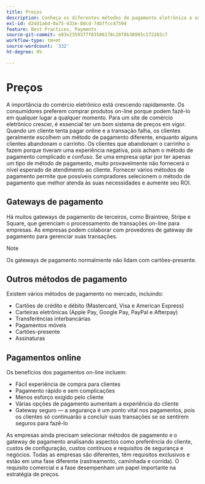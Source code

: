 ```yaml
---
title: Preços
description: Conheça os diferentes métodos de pagamento eletrônico e os benefícios dos pagamentos online em geral.
exl-id: d2dd1a6d-0a75-433e-88cd-74bffcc47594
feature: Best Practices, Payments
source-git-commit: e83e2359377f03506178c28f8b30993c172282c7
workflow-type: tm+mt
source-wordcount: '332'
ht-degree: 0%

---
```


# Preços

A importância do comércio eletrônico está crescendo rapidamente. Os consumidores preferem comprar produtos on-line porque podem fazê-lo em qualquer lugar a qualquer momento. Para um site de comércio eletrônico crescer, é essencial ter um bom sistema de preços em vigor. Quando um cliente tenta pagar online e a transação falha, os clientes geralmente escolhem um método de pagamento diferente, enquanto alguns clientes abandonam o carrinho. Os clientes que abandonam o carrinho o fazem porque tiveram uma experiência negativa, pois acham o método de pagamento complicado e confuso. Se uma empresa optar por ter apenas um tipo de método de pagamento, muito provavelmente não fornecerá o nível esperado de atendimento ao cliente. Fornecer vários métodos de pagamento permite que possíveis compradores selecionem o método de pagamento que melhor atenda às suas necessidades e aumente seu ROI.

## Gateways de pagamento

Há muitos gateways de pagamento de terceiros, como Braintree, Stripe e Square, que gerenciam o processamento de transações on-line para empresas. As empresas podem colaborar com provedores de gateway de pagamento para gerenciar suas transações.

>[!NOTE]
>
>Os gateways de pagamento normalmente não lidam com cartões-presente.

## Outros métodos de pagamento

Existem vários métodos de pagamento no mercado, incluindo:

- Cartões de crédito e débito (Mastercard, Visa e American Express)
- Carteiras eletrônicas (Apple Pay, Google Pay, PayPal e Afterpay)
- Transferências interbancárias
- Pagamentos móveis
- Cartões-presente
- Assinaturas

## Pagamentos online

Os benefícios dos pagamentos on-line incluem:

- Fácil experiência de compra para clientes
- Pagamento rápido e sem complicações
- Menos esforço exigido pelo cliente
- Várias opções de pagamento aumentam a experiência do cliente
- Gateway seguro — a segurança é um ponto vital nos pagamentos, pois os clientes só continuarão a concluir suas transações se se sentirem seguros para fazê-lo

As empresas ainda precisam selecionar métodos de pagamento e o gateway de pagamento analisando aspectos como preferência do cliente, custos de configuração, custos contínuos e requisitos de segurança e negócios. Todas as empresas são diferentes, têm requisitos exclusivos e estão em uma fase diferente (rastreamento, caminhada e corrida). O requisito comercial e a fase desempenham um papel importante na estratégia de preços.
